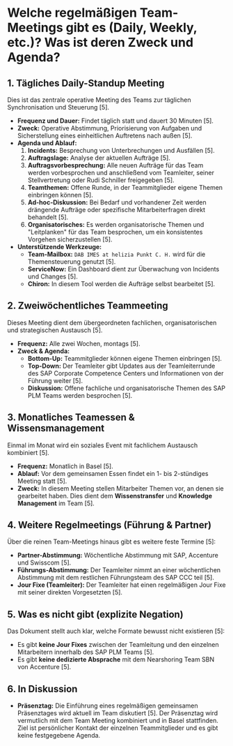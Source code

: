 # Welche regelmäßigen Team-Meetings gibt es (Daily, Weekly, etc.)? Was ist deren Zweck und Agenda?

## 1. Tägliches Daily-Standup Meeting

Dies ist das zentrale operative Meeting des Teams zur täglichen Synchronisation und Steuerung [5].

- **Frequenz und Dauer:** Findet täglich statt und dauert 30 Minuten [5].
- **Zweck:** Operative Abstimmung, Priorisierung von Aufgaben und Sicherstellung eines einheitlichen Auftretens nach außen [5].
- **Agenda und Ablauf:**
  1.  **Incidents:** Besprechung von Unterbrechungen und Ausfällen [5].
  2.  **Auftragslage:** Analyse der aktuellen Aufträge [5].
  3.  **Auftragsvorbesprechung:** Alle neuen Aufträge für das Team werden vorbesprochen und anschließend vom Teamleiter, seiner Stellvertretung oder Rudi Schniller freigegeben [5].
  4.  **Teamthemen:** Offene Runde, in der Teammitglieder eigene Themen einbringen können [5].
  5.  **Ad-hoc-Diskussion:** Bei Bedarf und vorhandener Zeit werden drängende Aufträge oder spezifische Mitarbeiterfragen direkt behandelt [5].
  6.  **Organisatorisches:** Es werden organisatorische Themen und "Leitplanken" für das Team besprochen, um ein konsistentes Vorgehen sicherzustellen [5].
- **Unterstützende Werkzeuge:**
  - **Team-Mailbox:** `DAB IMES at helizia Punkt C. H.` wird für die Themensteuerung genutzt [5].
  - **ServiceNow:** Ein Dashboard dient zur Überwachung von Incidents und Changes [5].
  - **Chiron:** In diesem Tool werden die Aufträge selbst bearbeitet [5].

## 2. Zweiwöchentliches Teammeeting

Dieses Meeting dient dem übergeordneten fachlichen, organisatorischen und strategischen Austausch [5].

- **Frequenz:** Alle zwei Wochen, montags [5].
- **Zweck & Agenda:**
  - **Bottom-Up:** Teammitglieder können eigene Themen einbringen [5].
  - **Top-Down:** Der Teamleiter gibt Updates aus der Teamleiterrunde des SAP Corporate Competence Centers und Informationen von der Führung weiter [5].
  - **Diskussion:** Offene fachliche und organisatorische Themen des SAP PLM Teams werden besprochen [5].

## 3. Monatliches Teamessen & Wissensmanagement

Einmal im Monat wird ein soziales Event mit fachlichem Austausch kombiniert [5].

- **Frequenz:** Monatlich in Basel [5].
- **Ablauf:** Vor dem gemeinsamen Essen findet ein 1- bis 2-stündiges Meeting statt [5].
- **Zweck:** In diesem Meeting stellen Mitarbeiter Themen vor, an denen sie gearbeitet haben. Dies dient dem **Wissenstransfer** und **Knowledge Management** im Team [5].

## 4. Weitere Regelmeetings (Führung & Partner)

Über die reinen Team-Meetings hinaus gibt es weitere feste Termine [5]:

- **Partner-Abstimmung:** Wöchentliche Abstimmung mit SAP, Accenture und Swisscom [5].
- **Führungs-Abstimmung:** Der Teamleiter nimmt an einer wöchentlichen Abstimmung mit dem restlichen Führungsteam des SAP CCC teil [5].
- **Jour Fixe (Teamleiter):** Der Teamleiter hat einen regelmäßigen Jour Fixe mit seiner direkten Vorgesetzten [5].

## 5. Was es nicht gibt (explizite Negation)

Das Dokument stellt auch klar, welche Formate bewusst nicht existieren [5]:

- Es gibt **keine Jour Fixes** zwischen der Teamleitung und den einzelnen Mitarbeitern innerhalb des SAP PLM Teams [5].
- Es gibt **keine dedizierte Absprache** mit dem Nearshoring Team SBN von Accenture [5].

## 6. In Diskussion

- **Präsenztag:** Die Einführung eines regelmäßigen gemeinsamen Präsenztages wird aktuell im Team diskutiert [5]. Der Präsenztag wird vermutlich mit dem Team Meeting kombiniert und in Basel stattfinden. Ziel ist persönlicher Kontakt der einzelnen Teammitglieder und es gibt keine festgegebene Agenda.